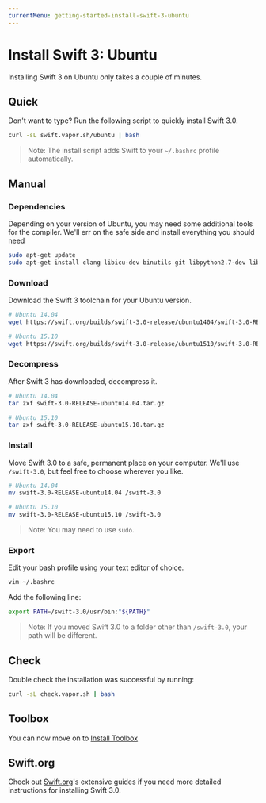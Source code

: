 ```yaml
---
currentMenu: getting-started-install-swift-3-ubuntu
---
```


# Install Swift 3: Ubuntu

Installing Swift 3 on Ubuntu only takes a couple of minutes. 

## Quick

Don't want to type? Run the following script to quickly install Swift 3.0.

```sh
curl -sL swift.vapor.sh/ubuntu | bash
```

> Note: The install script adds Swift to your `~/.bashrc` profile automatically.

## Manual

### Dependencies

Depending on your version of Ubuntu, you may need some additional tools for the compiler. We'll err on the safe side and install everything you should need

```sh
sudo apt-get update
sudo apt-get install clang libicu-dev binutils git libpython2.7-dev libcurl3
```

### Download

Download the Swift 3 toolchain for your Ubuntu version.

```sh
# Ubuntu 14.04
wget https://swift.org/builds/swift-3.0-release/ubuntu1404/swift-3.0-RELEASE/swift-3.0-RELEASE-ubuntu14.04.tar.gz

# Ubuntu 15.10
wget https://swift.org/builds/swift-3.0-release/ubuntu1510/swift-3.0-RELEASE/swift-3.0-RELEASE-ubuntu15.10.tar.gz
```

### Decompress

After Swift 3 has downloaded, decompress it.

```sh
# Ubuntu 14.04
tar zxf swift-3.0-RELEASE-ubuntu14.04.tar.gz

# Ubuntu 15.10
tar zxf swift-3.0-RELEASE-ubuntu15.10.tar.gz
```

### Install

Move Swift 3.0 to a safe, permanent place on your computer. We'll use `/swift-3.0`, but feel free to choose wherever you like.

```sh
# Ubuntu 14.04
mv swift-3.0-RELEASE-ubuntu14.04 /swift-3.0

# Ubuntu 15.10
mv swift-3.0-RELEASE-ubuntu15.10 /swift-3.0
```

> Note: You may need to use `sudo`.

### Export

Edit your bash profile using your text editor of choice.

```sh
vim ~/.bashrc
```

Add the following line:

```sh
export PATH=/swift-3.0/usr/bin:"${PATH}"
```

> Note: If you moved Swift 3.0 to a folder other than `/swift-3.0`, your path will be different.

## Check

Double check the installation was successful by running:

```sh
curl -sL check.vapor.sh | bash
```

## Toolbox

You can now move on to [Install Toolbox](install-toolbox.md)

## Swift.org

Check out [Swift.org](https://swift.org)'s extensive guides if you need more detailed instructions for installing Swift 3.0.